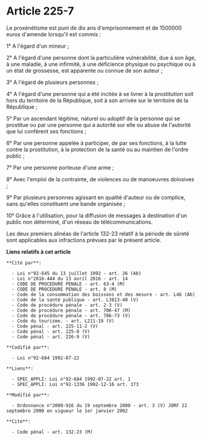 # Article 225-7

Le proxénétisme est puni de dix ans d'emprisonnement et de 1500000 euros d'amende lorsqu'il est commis :

1° A l'égard d'un mineur ;

2° A l'égard d'une personne dont la particulière vulnérabilité, due à son âge, à une maladie, à une infirmité, à une
déficience physique ou psychique ou à un état de grossesse, est apparente ou connue de son auteur ;

3° A l'égard de plusieurs personnes ;

4° A l'égard d'une personne qui a été incitée à se livrer à la prostitution soit hors du territoire de la République, soit à
son arrivée sur le territoire de la République ;

5° Par un ascendant légitime, naturel ou adoptif de la personne qui se prostitue ou par une personne qui a autorité sur elle
ou abuse de l'autorité que lui confèrent ses fonctions ;

6° Par une personne appelée à participer, de par ses fonctions, à la lutte contre la prostitution, à la protection de la
santé ou au maintien de l'ordre public ;

7° Par une personne porteuse d'une arme ;

8° Avec l'emploi de la contrainte, de violences ou de manoeuvres dolosives ;

9° Par plusieurs personnes agissant en qualité d'auteur ou de complice, sans qu'elles constituent une bande organisée ;

10° Grâce à l'utilisation, pour la diffusion de messages à destination d'un public non déterminé, d'un réseau de
télécommunications.

Les deux premiers alinéas de l'article 132-23 relatif à la période de sûreté sont applicables aux infractions prévues par le
présent article.

**Liens relatifs à cet article**

	**Cité par**:

	  - Loi n°92-645 du 13 juillet 1992 - art. 26 (Ab)
	  - Loi n°2016-444 du 13 avril 2016 - art. 14
	  - CODE DE PROCEDURE PENALE - art. 63-4 (M)
	  - CODE DE PROCEDURE PENALE - art. 8 (M)
	  - Code de la consommation des boissons et des mesure - art. L46 (Ab)
	  - Code de la santé publique - art. L3813-40 (V)
	  - Code de procédure pénale - art. 2-3 (V)
	  - Code de procédure pénale - art. 706-47 (M)
	  - Code de procédure pénale - art. 706-73 (V)
	  - Code du tourisme. - art. L211-19 (V)
	  - Code pénal - art. 225-11-2 (V)
	  - Code pénal - art. 225-8 (V)
	  - Code pénal - art. 226-9 (V)

	**Codifié par**:

	  - Loi n°92-684 1992-07-22

	**Liens**:

	  - SPEC_APPLI: Loi n°92-684 1992-07-22 art. 1
	  - SPEC_APPLI: Loi n°92-1336 1992-12-16 art. 373

	**Modifié par**:

	  - Ordonnance n°2000-916 du 19 septembre 2000 - art. 3 (V) JORF 22 septembre 2000 en vigueur le 1er janvier 2002

	**Cite**:

	  - Code pénal - art. 132-23 (M)
